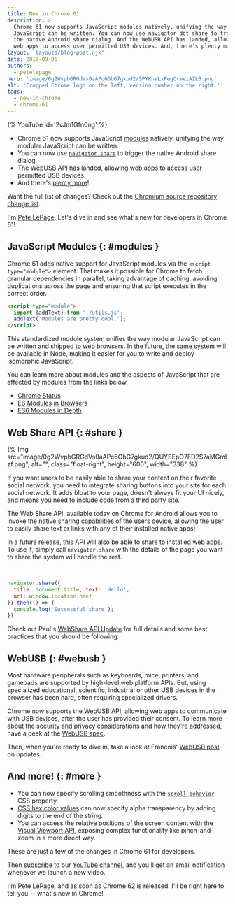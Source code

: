 ```yaml
---
title: New in Chrome 61
description: >
  Chrome 61 now supports JavaScript modules natively, unifying the way modular
  JavaScript can be written. You can now use navigator dot share to trigger
  the native Android share dialog. And the WebUSB API has landed, allowing
  web apps to access user permitted USB devices. And, there's plenty more.
layout: 'layouts/blog-post.njk'
date: 2017-09-05
authors:
  - petelepage
hero: 'image/0g2WvpbGRGdVs0aAPc6ObG7gkud2/SPYKhVLxFeqCrweiAZLB.png'
alt: 'Cropped Chrome logo on the left, version number on the right.'
tags:
  - new-in-chrome
  - chrome-61
---
```


{% YouTube id='2vJm1Gfn0ng' %}

* Chrome 61 now supports JavaScript [modules](#modules) natively, unifying the
  way modular JavaScript can be written.
* You can now use [`navigator.share`](#share) to trigger the native Android
  share dialog.
* The [WebUSB API](#webusb) has landed, allowing web apps to access user
  permitted USB devices.
* And there's [plenty more](#more)!

Want the full list of changes? Check out the
[Chromium source repository change list](https://chromium.googlesource.com/chromium/src/+log/60.0.3112.78..61.0.3163.79?pretty=fuller&n=10000).

I'm [Pete LePage](https://petelepage.com/). Let's dive in and see what's new for developers in Chrome 61!

## JavaScript Modules {: #modules }

Chrome 61 adds native support for JavaScript modules via the
`<script type="module">` element. That makes it possible for Chrome to fetch
granular dependencies in parallel, taking advantage of caching, avoiding
duplications across the page and ensuring that script executes in the
correct order.

```html
<script type="module">
  import {addText} from './utils.js';
  addText('Modules are pretty cool.');
</script>
```

This standardized module system unifies the way modular JavaScript can be
written and shipped to web browsers. In the future, the same system will be
available in Node, making it easier for you to write and deploy isomorphic
JavaScript.

You can learn more about modules and the aspects of JavaScript that are
affected by modules from the links below.

* [Chrome Status](https://www.chromestatus.com/feature/5365692190687232)
* [ES Modules in Browsers](https://jakearchibald.com/2017/es-modules-in-browsers/)
* [ES6 Modules in Depth](https://ponyfoo.com/articles/es6-modules-in-depth)

## Web Share API {: #share }

{% Img src="image/0g2WvpbGRGdVs0aAPc6ObG7gkud2/QUYSEpO7FD2S7aMGmIzf.png", alt="", class="float-right", height="600", width="338" %}

If you want users to be easily able to share your content on their favorite
social network, you need to integrate sharing buttons into your site for
each social network. It adds bloat to your page, doesn't always fit your
UI nicely, and means you need to include code from a third party site.

The Web Share API, available today on Chrome for Android allows you to invoke
the native sharing capabilities of the users device, allowing the user to
easily share text or links with any of their installed native apps!

In a future release, this API will also be able to share to installed web apps.
To use it, simply call `navigator.share` with the details of the page you want
to share the system will handle the rest.

<br style="clear: both;">

```js
navigator.share({
  title: document.title, text: 'Hello',
  url: window.location.href
}).then(() => {
  console.log('Successful share');
});
```

Check out Paul's [WebShare API Update](https://developers.google.com/web/updates/2016/10/navigator-share)
for full details and some best practices that you should be following.

## WebUSB {: #webusb }

Most hardware peripherals such as keyboards, mice, printers, and gamepads are
supported by high-level web platform APIs. But, using specialized educational,
scientific, industrial or other USB devices in the browser has been hard,
often requiring specialized drivers.

Chrome now supports the WebUSB API, allowing web apps to communicate with
USB devices, after the user has provided their consent. To learn more about
the security and privacy considerations and how they're addressed, have a
peek at the [WebUSB spec](https://wicg.github.io/webusb/).

Then, when you're ready to dive in, take a look at Francois'
[WebUSB post](https://developers.google.com/web/updates/2016/03/access-usb-devices-on-the-web)
on updates.

## And more! {: #more }

* You can now specify scrolling smoothness with the
  [`scroll-behavior`](https://drafts.csswg.org/cssom-view/#smooth-scrolling)
  CSS property.
* [CSS hex color values](https://developer.mozilla.org/en-US/docs/Web/CSS/color_value#rgba)
  can now specify alpha transparency by adding digits to the end of the string.
* You can access the relative positions of the screen content with the
  [Visual Viewport API](https://github.com/WICG/ViewportAPI), exposing complex
  functionality like pinch-and-zoom in a more direct way.

These are just a few of the changes in Chrome 61 for developers.

Then [subscribe](https://goo.gl/6FP1a5) to our
[YouTube channel](https://www.youtube.com/user/ChromeDevelopers/), and
you'll get an email notification whenever we launch a new video.

I'm Pete LePage, and as soon as Chrome 62 is released, I'll be right
here to tell you -- what's new in Chrome!
